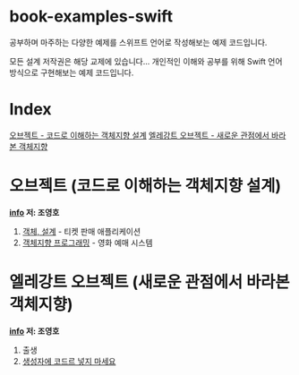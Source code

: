 # book-examples-swift
공부하며 마주하는 다양한 예제를 스위프트 언어로 작성해보는 예제 코드입니다.

모든 설계 저작권은 해당 교제에 있습니다...
개인적인 이해와 공부를 위해 Swift 언어 방식으로 구현해보는 예제 코드입니다.

# Index

[오브젝트 - 코드로 이해하는 객체지향 설계](#오브젝트-(코드로-이해하는-객체지향-설계))
[엘레강트 오브젝트 - 새로운 관점에서 바라본 객체지향](#엘레강트-오브젝트-새로운-관점에서-바라본-객체지향)

# 오브젝트 (코드로 이해하는 객체지향 설계)
**[info](https://wikibook.co.kr/object/) 저: 조영호**
1. [객체, 설계](https://github.com/Keeplo/book-examples-swift/tree/main/object/chapter01-ticketSeller) - 티켓 판매 애플리케이션
2. [객체지향 프로그래밍](https://github.com/Keeplo/book-examples-swift/tree/main/object/chapter02-movieReservation) - 영화 예매 시스템

# 엘레강트 오브젝트 (새로운 관점에서 바라본 객체지향)
**[info](https://jiandson.co.kr/books/120) 저: 조영호**
1. 출생
  3. [생성자에 코드르 넣지 마세요](https://github.com/Keeplo/book-examples-swift/tree/main/elegant_object/chapter01_03_constructors_must_be_code_free)
